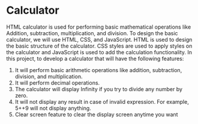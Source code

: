 # Calculator
HTML calculator is used for performing basic mathematical operations like Addition, subtraction, multiplication, and division.
To design the basic calculator, we will use HTML, CSS, and JavaScript. HTML is used to design the basic structure of the calculator. CSS styles are used to apply styles on the calculator and JavaScript is used to add the calculation functionality.
In this project, to develop a calculator that will have the following features:
1. It will perform basic arithmetic operations like addition, subtraction, division, and multiplication.
2. It will perform decimal operations.
3. The calculator will display Infinity if you try to divide any number by zero.
4. It will not display any result in case of invalid expression. For example, 5++9 will not display anything.
5. Clear screen feature to clear the display screen anytime you want
